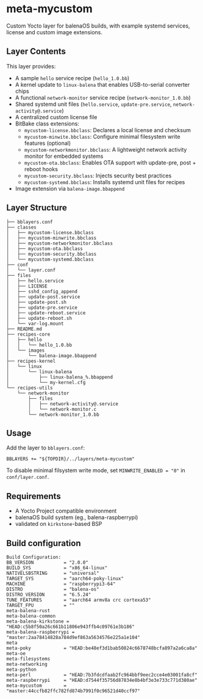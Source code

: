 # meta-mycustom

Custom Yocto layer for balenaOS builds, with example systemd services, license  and custom image extensions.

## Layer Contents

This layer provides:

- A sample `hello` service recipe (`hello_1.0.bb`)
- A kernel update to `linux-balena` that enables USB-to-serial converter chips
- A functional `network-monitor` service recipe (`network-monitor_1.0.bb`)
- Shared systemd unit files (`hello.service`, `update-pre.service`, `network-activity@.service`)
- A centralized custom license file
- BitBake class extensions:
  - `mycustom-license.bbclass`: Declares a local license and checksum
  - `mycustom-minwite.bbclass`: Configure minimal filesystem write features (optional)
  - `mycustom-networkmonitor.bbclass`: A lightweight network activity monitor for embedded systems 
  - `mycustom-ota.bbclass`: Enables OTA support with update-pre, post + reboot hooks
  - `mycustom-security.bbclass`: Injects security best practices
  - `mycustom-systemd.bbclass`: Installs systemd unit files for recipes
- Image extension via `balena-image.bbappend`

## Layer Structure
```
├── bblayers.conf
├── classes
│   ├── mycustom-license.bbclass
│   ├── mycustom-minwrite.bbclass
│   ├── mycustom-networkmonitor.bbclass
│   ├── mycustom-ota.bbclass
│   ├── mycustom-security.bbclass
│   └── mycustom-systemd.bbclass
├── conf
│   └── layer.conf
├── files
│   ├── hello.service
│   ├── LICENSE
│   ├── sshd_config_append
│   ├── update-post.service
│   ├── update-post.sh
│   ├── update-pre.service
│   ├── update-reboot.service
│   ├── update-reboot.sh
│   └── var-log.mount
├── README.md
├── recipes-core
│   ├── hello
│   │   └── hello_1.0.bb
│   └── images
│       └── balena-image.bbappend
├── recipes-kernel
│   └── linux
│       └── linux-balena
│           ├── linux-balena_%.bbappend
│           └── my-kernel.cfg
└── recipes-utils
    └── network-monitor
        ├── files
        │   ├── network-activity@.service
        │   └── network-monitor.c
        └── network-monitor_1.0.bb
```

## Usage
Add the layer to `bblayers.conf`:
```
BBLAYERS += "${TOPDIR}/../layers/meta-mycustom"
```

To disable minimal filsystem write mode, set `MINWRITE_ENABLED = "0"` in `conf/layer.conf`.
 
## Requirements
- A Yocto Project compatible environment
- balenaOS build system (eg., balena-raspberrypi)
- validated on `kirkstone`-based BSP

## Build configuration

```
Build Configuration:
BB_VERSION           = "2.0.0"
BUILD_SYS            = "x86_64-linux"
NATIVELSBSTRING      = "universal"
TARGET_SYS           = "aarch64-poky-linux"
MACHINE              = "raspberrypi3-64"
DISTRO               = "balena-os"
DISTRO_VERSION       = "6.5.24"
TUNE_FEATURES        = "aarch64 armv8a crc cortexa53"
TARGET_FPU           = ""
meta-balena-rust     
meta-balena-common   
meta-balena-kirkstone = "HEAD:c5b8f50a26c661b11806e943ffb4c09761e3b186"
meta-balena-raspberrypi = "master:2aa78414828a784d9ef863a5634576e225a1e104"
meta                 
meta-poky            = "HEAD:be48ef3d1bab50824c6678748bcfa897a2a6ca8a"
meta-oe              
meta-filesystems     
meta-networking      
meta-python          
meta-perl            = "HEAD:7b3fdcdfaab2fc964bbf9eec2cce4e03001fa8cf"
meta-raspberrypi     = "HEAD:d7544f35756d87834e8b4bf3e3e733c771d380ae"
meta-mycustom        = "master:44ccfb82ffc782fd874b7991f0c96521d40ccf97"
```
